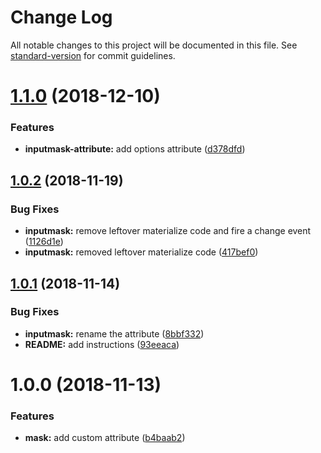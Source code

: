 # Change Log

All notable changes to this project will be documented in this file. See [standard-version](https://github.com/conventional-changelog/standard-version) for commit guidelines.

<a name="1.1.0"></a>
# [1.1.0](https://github.com/MaximBalaganskiy/aurelia-inputmask/compare/v1.0.2...v1.1.0) (2018-12-10)


### Features

* **inputmask-attribute:** add options attribute ([d378dfd](https://github.com/MaximBalaganskiy/aurelia-inputmask/commit/d378dfd))



<a name="1.0.2"></a>
## [1.0.2](https://github.com/MaximBalaganskiy/aurelia-inputmask/compare/v1.0.1...v1.0.2) (2018-11-19)


### Bug Fixes

* **inputmask:** remove leftover materialize code and fire a change event ([1126d1e](https://github.com/MaximBalaganskiy/aurelia-inputmask/commit/1126d1e))
* **inputmask:** removed leftover materialize code ([417bef0](https://github.com/MaximBalaganskiy/aurelia-inputmask/commit/417bef0))



<a name="1.0.1"></a>
## [1.0.1](https://github.com/MaximBalaganskiy/aurelia-inputmask/compare/v1.0.0...v1.0.1) (2018-11-14)


### Bug Fixes

* **inputmask:** rename the attribute ([8bbf332](https://github.com/MaximBalaganskiy/aurelia-inputmask/commit/8bbf332))
* **README:** add instructions ([93eeaca](https://github.com/MaximBalaganskiy/aurelia-inputmask/commit/93eeaca))



<a name="1.0.0"></a>
# 1.0.0 (2018-11-13)


### Features

* **mask:** add custom attribute ([b4baab2](https://github.com/MaximBalaganskiy/aurelia-inputmask/commit/b4baab2))
